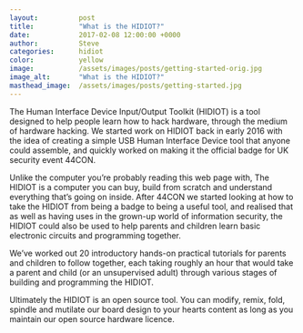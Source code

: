 ```yaml
---
layout:          post
title:           "What is the HIDIOT?"
date:            2017-02-08 12:00:00 +0000
author:          Steve
categories:      hidiot
color:           yellow
image:           /assets/images/posts/getting-started-orig.jpg
image_alt:       "What is the HIDIOT?"
masthead_image:  /assets/images/posts/getting-started.jpg
---
```

The Human Interface Device Input/Output Toolkit (HIDIOT) is a tool designed to help people learn how to hack hardware, through the medium of hardware hacking. We started work on HIDIOT back in early 2016 with the idea of creating a simple USB Human Interface Device tool that anyone could assemble, and quickly worked on making it the official badge for UK security event 44CON.

Unlike the computer you’re probably reading this web page with, The HIDIOT is a computer you can buy, build from scratch and understand everything that’s going on inside. After 44CON we started looking at how to take the HIDIOT from being a badge to being a useful tool, and realised that as well as having uses in the grown-up world of information security, the HIDIOT could also be used to help parents and children learn basic electronic circuits and programming together.

We’ve worked out 20 introductory hands-on practical tutorials for parents and children to follow together, each taking roughly an hour that would take a parent and child (or an unsupervised adult) through various stages of building and programming the HIDIOT.

Ultimately the HIDIOT is an open source tool. You can modify, remix, fold, spindle and mutilate our board design to your hearts content as long as you maintain our open source hardware licence.
